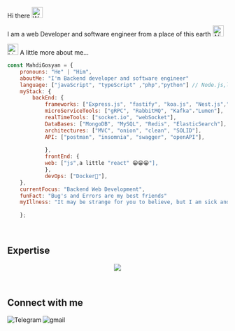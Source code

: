 Hi there <img src="https://raw.githubusercontent.com/Tarikul-Islam-Anik/Animated-Fluent-Emojis/master/Emojis/Hand%20gestures/Waving%20Hand%20Light%20Skin%20Tone.png" alt="Waving Hand Light Skin Tone" width="25" height="25" />

I am a web Developer and software engineer from a place of this earth <img src="https://raw.githubusercontent.com/Tarikul-Islam-Anik/Animated-Fluent-Emojis/master/Emojis/Smilies/Alien.png" alt="Alien" width="25" height="25" />


<img src="https://raw.githubusercontent.com/Tarikul-Islam-Anik/Animated-Fluent-Emojis/master/Emojis/Objects/Linked%20Paperclips.png" alt="Linked Paperclips" width="25" height="25" />  A little more about me...
    
```javascript
const MahdiGosyan = {     
    pronouns: "He" | "Him",     
    aboutMe: "I'm Backend developer and software engineer"
    language: ["javaScript", "typeScript" ,"php","python"] // Node.js,laravel,django         
    myStack: {             
        backEnd: {             
            frameworks: ["Express.js", "fastify", "koa.js", "Nest.js","laravel","django"],                   
            microServiceTools: ["gRPC", "RabbitMQ", "Kafka"،"Lumen"],
            realTimeTools: ["socket.io", "webSocket"],
            DataBases: ["MongoDB", "MySQL", "Redis", "ElasticSearch"],
            architectures: ["MVC", "onion", "clean", "SOLID"],
            API: ["postman", "insomnia", "swagger", "openAPI"],
            
            },         
            frontEnd: {             
            web: ["js",a little "react" 😁😁😁"],         
            },         
            devOps: ["Docker🐳"],               
    },    
    currentFocus: "Backend Web Development",     
    funFact: "Bug's and Errors are my best friends"
    myIllness: "It may be strange for you to believe, but I am sick and crazy about {Books}"
    
    };

```
<br>

## Expertise
<p>
<p align="center">
  <a href="https://skillicons.dev">
    <img src="https://skillicons.dev/icons?i=html,css,js,jquery,sass,ts,webpack,php,nodejs,python,django,laravel,graphql,postgres,express,fastapi,gitlab,git,mongodb,mysql,nestjs,nextjs,react,kubernetes,docker,redis,vim,wordpress" />
  </a>
</p>


<br>

## Connect with me
[<img align="left" alt="Telegram" src="https://img.shields.io/badge/Telegram-%230077B5.svg?&style=for-the-badge&logo=telegram&logoColor=white" />](https://t.me/mh3diii)
[<img align="left" alt="gmail" src="https://img.shields.io/badge/Gmail-%2312100E.svg?&style=for-the-badge&logo=gmail&logoColor=white" />](mailto:mahdigosyannpv@gmail.com)

